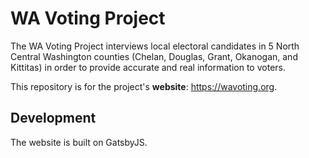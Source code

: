 # WA Voting Project

The WA Voting Project interviews local electoral candidates in 5 North Central Washington counties (Chelan, Douglas, Grant, Okanogan, and Kittitas) in order to provide accurate and real information to voters.

This repository is for the project's **website**: https://wavoting.org.

## Development

The website is built on GatsbyJS.